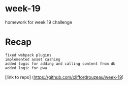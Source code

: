 # week-19

homework for week 19 challenge

# Recap

```
fixed webpack plugins
implemented asset cashing
added logic for adding and calling content from db
added logic for pwa

```



[link to repo] (https://github.com/cliffordrouzeau/week-19)

